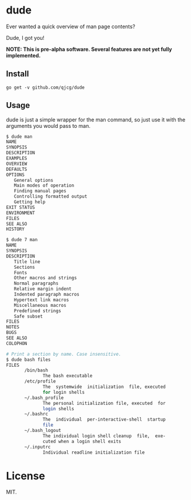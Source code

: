 # dude

Ever wanted a quick overview of man page contents?

Dude, I got you!

**NOTE: This is pre-alpha software. Several
features are not yet fully implemented.**

## Install

```
go get -v github.com/qjcg/dude
```


## Usage

dude is just a simple wrapper for the man command, so just
use it with the arguments you would pass to man.

```sh
$ dude man
NAME
SYNOPSIS
DESCRIPTION
EXAMPLES
OVERVIEW
DEFAULTS
OPTIONS
   General options
   Main modes of operation
   Finding manual pages
   Controlling formatted output
   Getting help
EXIT STATUS
ENVIRONMENT
FILES
SEE ALSO
HISTORY

$ dude 7 man
NAME
SYNOPSIS
DESCRIPTION
   Title line
   Sections
   Fonts
   Other macros and strings
   Normal paragraphs
   Relative margin indent
   Indented paragraph macros
   Hypertext link macros
   Miscellaneous macros
   Predefined strings
   Safe subset
FILES
NOTES
BUGS
SEE ALSO
COLOPHON

# Print a section by name. Case insensitive.
$ dude bash files
FILES
       /bin/bash
              The bash executable
       /etc/profile
              The  systemwide  initialization  file, executed
              for login shells
       ~/.bash_profile
              The personal initialization file, executed  for
              login shells
       ~/.bashrc
              The  individual  per-interactive-shell  startup
              file
       ~/.bash_logout
              The individual login shell cleanup  file,  exe‐
              cuted when a login shell exits
       ~/.inputrc
              Individual readline initialization file

```

# License

MIT.
